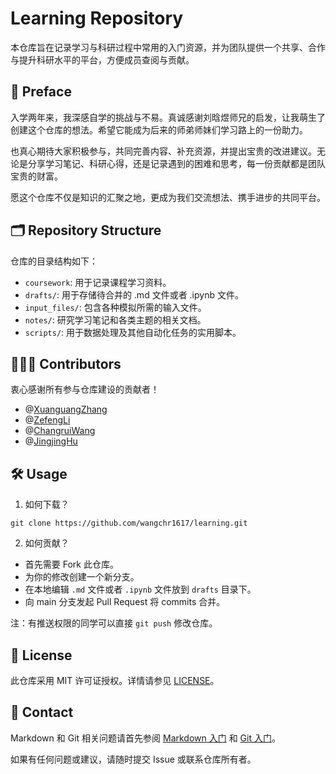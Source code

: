 
# Learning Repository

本仓库旨在记录学习与科研过程中常用的入门资源，并为团队提供一个共享、合作与提升科研水平的平台，方便成员查阅与贡献。

## 🤝 Preface

入学两年来，我深感自学的挑战与不易。真诚感谢刘晗煜师兄的启发，让我萌生了创建这个仓库的想法。希望它能成为后来的师弟师妹们学习路上的一份助力。

也真心期待大家积极参与，共同完善内容、补充资源，并提出宝贵的改进建议。无论是分享学习笔记、科研心得，还是记录遇到的困难和思考，每一份贡献都是团队宝贵的财富。

愿这个仓库不仅是知识的汇聚之地，更成为我们交流想法、携手进步的共同平台。

## 🗂️ Repository Structure

仓库的目录结构如下：

- `coursework`: 用于记录课程学习资料。
- `drafts/`: 用于存储待合并的 .md 文件或者 .ipynb 文件。
- `input_files/`: 包含各种模拟所需的输入文件。
- `notes/`: 研究学习笔记和各类主题的相关文档。
- `scripts/`: 用于数据处理及其他自动化任务的实用脚本。

## 🧑‍🤝‍🧑 Contributors

衷心感谢所有参与仓库建设的贡献者！

- @[XuanguangZhang](https://github.com/DONCHANG7)
- @[ZefengLi](https://github.com/Jeffery-Li0513)
- @[ChangruiWang](https://github.com/wangchr1617)
- @[JingjingHu](https://github.com/jingjingHu401)

## 🛠️ Usage

1. 如何下载？

```
git clone https://github.com/wangchr1617/learning.git
```

2. 如何贡献？

- 首先需要 Fork 此仓库。
- 为你的修改创建一个新分支。
- 在本地编辑 `.md` 文件或者 `.ipynb` 文件放到 `drafts` 目录下。
- 向 main 分支发起 Pull Request 将 commits 合并。

注：有推送权限的同学可以直接 `git push` 修改仓库。

## 📄 License

此仓库采用 MIT 许可证授权。详情请参见 [LICENSE](./LICENSE)。

## 💬 Contact

Markdown 和 Git 相关问题请首先参阅 [Markdown 入门](./notes/Git/Markdown_入门.md) 和 [Git 入门](./notes/Git/Git_入门.md)。

如果有任何问题或建议，请随时提交 Issue 或联系仓库所有者。
